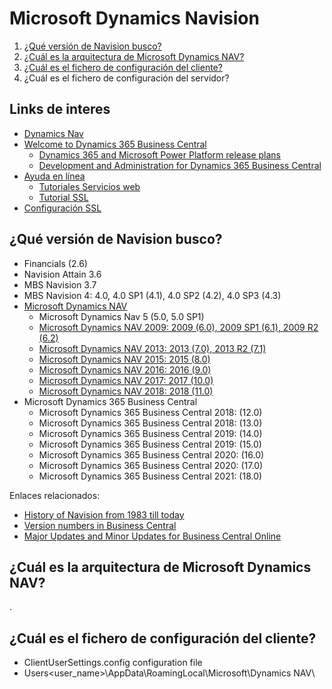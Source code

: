 # Microsoft Dynamics Navision

1. [¿Qué versión de Navision busco?](#Qué-versión-de-Navision-busco)
2. [¿Cuál es la arquitectura de Microsoft Dynamics NAV?](#Cuál-es-la-arquitectura-de-Microsoft-Dynamics-NAV)
3. [¿Cuál es el fichero de configuración del cliente?](#Cuál-es-el-fichero-de-configuración-del-cliente)
4. ¿Cuál es el fichero de configuración del servidor?

## Links de interes
- [Dynamics Nav](https://docs.microsoft.com/en-us/dynamics-nav-app/)
- [Welcome to Dynamics 365 Business Central](https://docs.microsoft.com/en-us/dynamics365/business-central/)
  - [Dynamics 365 and Microsoft Power Platform release plans](https://docs.microsoft.com/en-us/dynamics365/release-plans/)
  - [Development and Administration for Dynamics 365 Business Central](https://docs.microsoft.com/en-us/dynamics365/business-central/dev-itpro/)
- [Ayuda en línea](https://navhelp110.fenwickcloud.com.au/main.aspx?lang=en)
  - [Tutoriales Servicios web](https://navhelp110.fenwickcloud.com.au/main.aspx?lang=en&content=conWebServiceWalkthroughs.htm)
  - [Tutorial SSL](https://navhelp110.fenwickcloud.com.au/main.aspx?lang=en&content=wlkConfiguringWebServicesUseSSLSOAPOdata.htm)
- [Configuración SSL](https://ksdconsultancy.blog/2015/08/09/configuring-web-services-to-use-ssl-soap-and-odata/)


## ¿Qué versión de Navision busco?

- Financials (2.6)
- Navision Attain 3.6
- MBS Navision 3.7
- MBS Navision 4: 4.0, 4.0 SP1 (4.1), 4.0 SP2 (4.2), 4.0 SP3 (4.3)
- [Microsoft Dynamics NAV](https://docs.microsoft.com/en-us/previous-versions/dynamics/)
  - Microsoft Dynamics Nav 5 (5.0, 5.0 SP1)
  - [Microsoft Dynamics NAV 2009: 2009 (6.0), 2009 SP1 (6.1), 2009 R2 (6.2)](https://docs.microsoft.com/en-us/previous-versions/dynamicsnav-2009/dd355204(v=nav.60))
  - [Microsoft Dynamics NAV 2013: 2013 (7.0), 2013 R2 (7.1)](https://docs.microsoft.com/en-us/dynamics/s-e/nav/msdnav2013r2downloadpage_580)
  - [Microsoft Dynamics NAV 2015: 2015 (8.0)](https://docs.microsoft.com/en-us/dynamics/s-e/nav/msdnav2015download_633)
  - [Microsoft Dynamics NAV 2016: 2016 (9.0)](https://docs.microsoft.com/en-us/dynamics/s-e/nav/msdnav2016download_652)
  - [Microsoft Dynamics NAV 2017: 2017 (10.0)](https://docs.microsoft.com/en-us/dynamics/s-e/nav/msdnav2017download_668)
  - [Microsoft Dynamics NAV 2018: 2018 (11.0)](https://docs.microsoft.com/en-us/dynamics/s-e/nav/msdnav2018download_672)
- Microsoft Dynamics 365 Business Central
  - Microsoft Dynamics 365 Business Central 2018: (12.0)
  - Microsoft Dynamics 365 Business Central 2018: (13.0)
  - Microsoft Dynamics 365 Business Central 2019: (14.0)
  - Microsoft Dynamics 365 Business Central 2019: (15.0)
  - Microsoft Dynamics 365 Business Central 2020: (16.0)
  - Microsoft Dynamics 365 Business Central 2020: (17.0)
  - Microsoft Dynamics 365 Business Central 2021: (18.0)

Enlaces relacionados:
- [History of Navision from 1983 till today](https://dynamicsuser.net/nav/w/history)
- [Version numbers in Business Central](https://docs.microsoft.com/en-us/dynamics365/business-central/dev-itpro/administration/version-numbers)
- [Major Updates and Minor Updates for Business Central Online](https://docs.microsoft.com/en-us/dynamics365/business-central/dev-itpro/administration/update-rollout-timeline)

## ¿Cuál es la arquitectura de Microsoft Dynamics NAV?
.

## ¿Cuál es el fichero de configuración del cliente?
- ClientUserSettings.config configuration file
- Users\<user_name>\AppData\RoamingLocal\Microsoft\Dynamics NAV\
